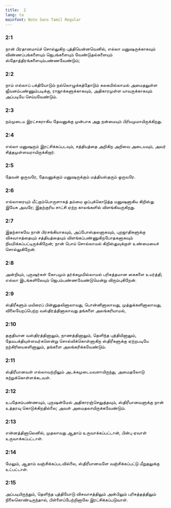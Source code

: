 ```yaml
---
title:  2
lang: ta
mainfont: Noto Sans Tamil Regular
---
```


###  2:1

நான் பிரதானமாய்ச் சொல்லுகிற புத்தியென்னவெனில், எல்லா மனுஷருக்காகவும் விண்ணப்பங்களையும் ஜெபங்களையும் வேண்டுதல்களையும் ஸ்தோத்திரங்களையும்பண்ணவேண்டும்;

###  2:2

நாம் எல்லாப் பக்தியோடும் நல்லொழுக்கத்தோடும் கலகமில்லாமல் அமைதலுள்ள ஜீவனம்பண்ணும்படிக்கு, ராஜாக்களுக்காகவும், அதிகாரமுள்ள யாவருக்காகவும் அப்படியே செய்யவேண்டும்.

###  2:3

நம்முடைய இரட்சகராகிய தேவனுக்கு முன்பாக அது நன்மையும் பிரியமுமாயிருக்கிறது.

###  2:4

எல்லா மனுஷரும் இரட்சிக்கப்படவும், சத்தியத்தை அறிகிற அறிவை அடையவும், அவர் சித்தமுள்ளவராயிருக்கிறார்.

###  2:5

தேவன் ஒருவரே, தேவனுக்கும் மனுஷருக்கும் மத்தியஸ்தரும் ஒருவரே.

###  2:6

எல்லாரையும் மீட்கும்பொருளாகத் தம்மை ஒப்புக்கொடுத்த மனுஷனாகிய கிறிஸ்து இயேசு அவரே; இதற்குரிய சாட்சி ஏற்ற காலங்களில் விளங்கிவருகிறது.

###  2:7

இதற்காகவே நான் பிரசங்கியாகவும், அப்போஸ்தலனாகவும், புறஜாதிகளுக்கு விசுவாசத்தையும் சத்தியத்தையும் விளங்கப்பண்ணுகிறபோதகனாகவும் நியமிக்கப்பட்டிருக்கிறேன்; நான் பொய் சொல்லாமல் கிறிஸ்துவுக்குள் உண்மையைச் சொல்லுகிறேன்.

###  2:8

அன்றியும், புருஷர்கள் கோபமும் தர்க்கமுமில்லாமல் பரிசுத்தமான கைகளை உயர்த்தி, எல்லா இடங்களிலேயும் ஜெபம்பண்ணவேண்டுமென்று விரும்புகிறேன்.

###  2:9

ஸ்திரீகளும் மயிரைப் பின்னுதலினாலாவது, பொன்னினாலாவது, முத்துக்களினாலாவது, விலையேறப்பெற்ற வஸ்திரத்தினாலாவது தங்களை அலங்கரியாமல்,

###  2:10

தகுதியான வஸ்திரத்தினாலும், நாணத்தினாலும், தெளிந்த புத்தியினாலும், தேவபக்தியுள்ளவர்களென்று சொல்லிக்கொள்ளுகிற ஸ்திரீகளுக்கு ஏற்றபடியே நற்கிரியைகளினாலும், தங்களை அலங்கரிக்கவேண்டும்.

###  2:11

ஸ்திரீயானவள் எல்லாவற்றிலும் அடக்கமுடையவளாயிருந்து, அமைதலோடு கற்றுக்கொள்ளக்கடவள்.

###  2:12

உபதேசம்பண்ணவும், புருஷன்மேல் அதிகாரஞ்செலுத்தவும், ஸ்திரீயானவளுக்கு நான் உத்தரவு கொடுக்கிறதில்லை; அவள் அமைதலாயிருக்கவேண்டும்.

###  2:13

என்னத்தினாலெனில், முதலாவது ஆதாம் உருவாக்கப்பட்டான், பின்பு ஏவாள் உருவாக்கப்பட்டாள்.

###  2:14

மேலும், ஆதாம் வஞ்சிக்கப்படவில்லை, ஸ்திரீயானவளே வஞ்சிக்கப்பட்டு மீறுதலுக்கு உட்பட்டாள்.

###  2:15

அப்படியிருந்தும், தெளிந்த புத்தியோடு விசுவாசத்திலும் அன்பிலும் பரிசுத்தத்திலும் நிலைகொண்டிருந்தால், பிள்ளைப்பேற்றினாலே இரட்சிக்கப்படுவாள்.

